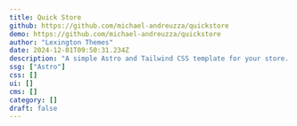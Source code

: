 ```yaml
---
title: Quick Store
github: https://github.com/michael-andreuzza/quickstore
demo: https://github.com/michael-andreuzza/quickstore
author: "Lexington Themes"
date: 2024-12-01T09:50:31.234Z
description: "A simple Astro and Tailwind CSS template for your store. Embed products from services like Gumroad or Lemonsqueezy."
ssg: ["Astro"]
css: []
ui: []
cms: []
category: []
draft: false
---
```

